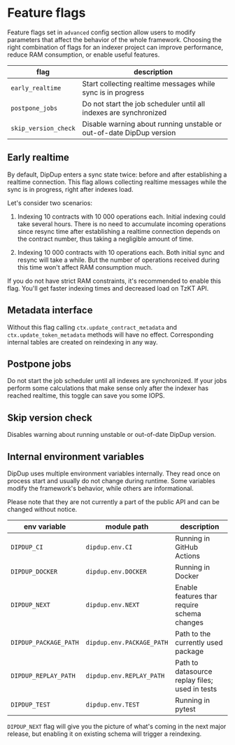 # Feature flags

Feature flags set in `advanced` config section allow users to modify parameters that affect the behavior of the whole framework. Choosing the right combination of flags for an indexer project can improve performance, reduce RAM consumption, or enable useful features.

| flag                  | description                                                          |
| --------------------- | -------------------------------------------------------------------- |
| `early_realtime`      | Start collecting realtime messages while sync is in progress         |
| `postpone_jobs`       | Do not start the job scheduler until all indexes are synchronized    |
| `skip_version_check`  | Disable warning about running unstable or out-of-date DipDup version |

## Early realtime

By default, DipDup enters a sync state twice: before and after establishing a realtime connection. This flag allows collecting realtime messages while the sync is in progress, right after indexes load.

Let's consider two scenarios:

1. Indexing 10 contracts with 10 000 operations each. Initial indexing could take several hours. There is no need to accumulate incoming operations since resync time after establishing a realtime connection depends on the contract number, thus taking a negligible amount of time.

2. Indexing 10 000 contracts with 10 operations each. Both initial sync and resync will take a while. But the number of operations received during this time won't affect RAM consumption much.

If you do not have strict RAM constraints, it's recommended to enable this flag. You'll get faster indexing times and decreased load on TzKT API.

## Metadata interface

Without this flag calling `ctx.update_contract_metadata` and `ctx.update_token_metadata` methods will have no effect. Corresponding internal tables are created on reindexing in any way.

## Postpone jobs

Do not start the job scheduler until all indexes are synchronized. If your jobs perform some calculations that make sense only after the indexer has reached realtime, this toggle can save you some IOPS.

## Skip version check

Disables warning about running unstable or out-of-date DipDup version.

## Internal environment variables

DipDup uses multiple environment variables internally. They read once on process start and usually do not change during runtime. Some variables modify the framework's behavior, while others are informational.

Please note that they are not currently a part of the public API and can be changed without notice.

| env variable          | module path               | description                                                           |
| --------------------- | ------------------------- | --------------------------------------------------------------------- |
| `DIPDUP_CI`           | `dipdup.env.CI`           | Running in GitHub Actions                                             |
| `DIPDUP_DOCKER`       | `dipdup.env.DOCKER`       | Running in Docker                                                     |
| `DIPDUP_NEXT`         | `dipdup.env.NEXT`         | Enable features thar require schema changes                           |
| `DIPDUP_PACKAGE_PATH` | `dipdup.env.PACKAGE_PATH` | Path to the currently used package                                    |
| `DIPDUP_REPLAY_PATH`  | `dipdup.env.REPLAY_PATH`  | Path to datasource replay files; used in tests                        |
| `DIPDUP_TEST`         | `dipdup.env.TEST`         | Running in pytest                                                     |

`DIPDUP_NEXT` flag will give you the picture of what's coming in the next major release, but enabling it on existing schema will trigger a reindexing.
